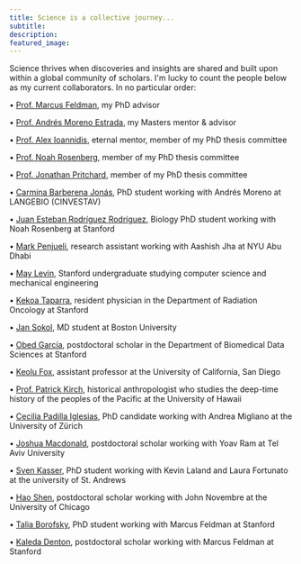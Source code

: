 ```yaml
---
title: Science is a collective journey...
subtitle: 
description:
featured_image:
---
```


Science thrives when discoveries and insights are shared and built upon within a global community of scholars. I'm lucky to count the people below as my current collaborators. In no particular order:

<p><span>&#8226;</span> <a href="https://www-evo.stanford.edu">Prof. Marcus Feldman</a>, my PhD advisor</p>
<p><span>&#8226;</span> <a href="http://www.morenolab.org">Prof. Andrés Moreno Estrada</a>, my Masters mentor & advisor</p>
<p><span>&#8226;</span> <a href="https://ai-page.org">Prof. Alex Ioannidis</a>, eternal mentor, member of my PhD thesis committee</p>
<p><span>&#8226;</span> <a href="https://rosenberglab.stanford.edu">Prof. Noah Rosenberg</a>, member of my PhD thesis committee</p>
<p><span>&#8226;</span> <a href="https://web.stanford.edu/group/pritchardlab/home.html">Prof. Jonathan Pritchard</a>, member of my PhD thesis committee</p>
<p><span>&#8226;</span> <a href="https://scholar.google.com/citations?user=W39_jzcAAAAJ&hl=en">Carmina Barberena Jonás</a>, PhD student working with Andrés Moreno at LANGEBIO (CINVESTAV)</p>
<p><span>&#8226;</span> <a href="https://twitter.com/kaboosari?lang=en">Juan Esteban Rodríguez Rodríguez</a>, Biology PhD student working with Noah Rosenberg at Stanford</p>
<p><span>&#8226;</span> <a href="https://twitter.com/markpenjueli?lang=en">Mark Penjueli</a>, research assistant working with Aashish Jha at NYU Abu Dhabi</p>
<p><span>&#8226;</span> <a href="https://maylevin.com">May Levin</a>, Stanford undergraduate studying computer science and mechanical engineering
<p><span>&#8226;</span> <a href="https://profiles.stanford.edu/ktaparra">Kekoa Taparra</a>, resident physician in the Department of Radiation Oncology at Stanford </p>
<p><span>&#8226;</span> <a href="https://scholar.google.com/citations?user=CkAx09UAAAAJ&hl=en">Jan Sokol</a>, MD student at Boston University</p>
<p><span>&#8226;</span> <a href="https://www.obedaram.com">Obed García</a>, postdoctoral scholar in the Department of Biomedical Data Sciences at Stanford</p>
<p><span>&#8226;</span> <a href="https://twitter.com/KeoluFox">Keolu Fox</a>, assistant professor at the University of California, San Diego </p>
<p><span>&#8226;</span> <a href="https://anthropology.manoa.hawaii.edu/pat-kirch/">Prof. Patrick Kirch</a>, historical anthropologist who studies the deep-time history of the peoples of the Pacific at the University of Hawaii</p>
<p><span>&#8226;</span> <a href="https://sites.google.com/view/ceciliapadillaiglesias/home?authuser=0">Cecilia Padilla Iglesias</a>, PhD candidate working with Andrea Migliano at the University of Zürich</p>
<p><span>&#8226;</span> <a href="https://sites.google.com/view/macs-math/home">Joshua Macdonald</a>, postdoctoral scholar working with Yoav Ram at Tel Aviv University</p>
<p><span>&#8226;</span> <a href="https://anthrologue.org/people/sven-kasser/">Sven Kasser</a>, PhD student working with Kevin Laland and Laura Fortunato at the university of St. Andrews</p>
<p><span>&#8226;</span> <a href="http://jnpopgen.org/team/">Hao Shen</a>, postdoctoral scholar working with John Novembre at the University of Chicago</p>
<p><span>&#8226;</span> <a href="https://scholar.google.com/citations?user=zbxm15gAAAAJ&hl=en">Talia Borofsky</a>, PhD student working with Marcus Feldman at Stanford</p>
<p><span>&#8226;</span> <a href="https://scholar.google.ca/citations?user=BycE1LoAAAAJ&hl=en">Kaleda Denton</a>, postdoctoral scholar working with Marcus Feldman at Stanford</p>


